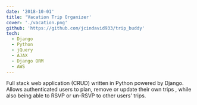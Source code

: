 ```yaml
---
date: '2018-10-01'
title: 'Vacation Trip Organizer'
cover: './vacation.png'
github: 'https://github.com/jcindavid933/trip_buddy'
tech:
  - Django
  - Python
  - jQuery
  - AJAX
  - Django ORM
  - AWS
---
```


Full stack web application (CRUD) written in Python powered by Django. Allows authenticated users to plan, remove or update their own trips , while also being able to RSVP or un-RSVP to other users' trips.
